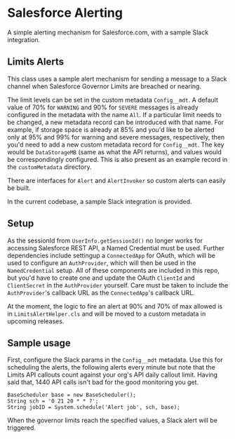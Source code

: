 # Salesforce Alerting
A simple alerting mechanism for Salesforce.com, with a sample Slack integration.

## Limits Alerts
This class uses a sample alert mechanism for sending a message to a Slack channel when Salesforce Governor Limits are breached or nearing.

The limit levels can be set in the custom metadata `Config__mdt`. A default value of 70% for `WARNING` and 90% for `SEVERE` messages is already configured in the metadata with the name `All`. If a particular limit needs to be changed, a new metadata record can be introduced with that name. For example, if storage space is already at 85% and you'd like to be alerted only at 95% and 99% for warning and severe messages, respectively, then you'd need to add a new custom metadata record for `Config__mdt`. The key would be `DataStorageMB` (same as what the API returns), and values would be correspondingly configured. This is also present as an example record in the `customMetadata` directory.

There are interfaces for `Alert` and `AlertInvoker` so custom alerts can easily be built.

In the current codebase, a sample Slack integration is provided.

## Setup
As the sessionId from `UserInfo.getSessionId()` no longer works for accessing Salesforce REST API, a Named Credential must be used. Further dependencies include settingup a `ConnectedApp` for OAuth, which will be used to configure an `AuthProvider`, which will then be used in the `NamedCredential` setup. All of these components are included in this repo, but you'd have to create one and update the OAuth `ClientId` and `ClientSecret` in the `AuthProvider` yourself. Care must be taken to include the `AuthProvider`'s callback URL as the `ConnectedApp`'s callback URL.

At the moment, the logic to fire an alert at 90% and 70% of max allowed is in `LimitsAlertHelper.cls` and will be moved to a custom metadata in upcoming releases.

## Sample usage
First, configure the Slack params in the `Config__mdt` metadata.
Use this for scheduling the alerts, the following alerts every minute but note that the Limits API callouts count against your org's API daily callout limit. Having said that, 1440 API calls isn't bad for the good monitoring you get.
```
BaseScheduler base = new BaseScheduler();
String sch = '0 21 20 * * ?';
String jobID = System.schedule('Alert job', sch, base);
```

When the governor limits reach the specified values, a Slack alert will be triggered.